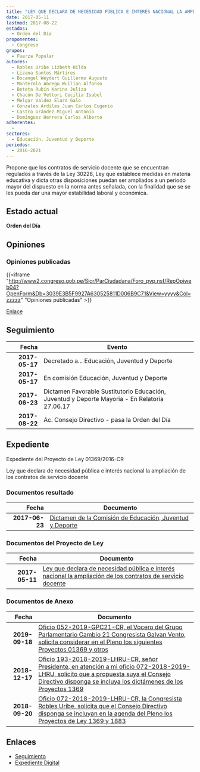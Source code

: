 ```yaml
---
title: "LEY QUE DECLARA DE NECESIDAD PÚBLICA E INTERÉS NACIONAL LA AMPLIACIÓN DE LOS CONTRATOS DE SERVICIO DOCENTE"
date: 2017-05-11
lastmod: 2017-08-22
estados: 
  - Orden del Día
proponentes: 
  - Congreso
grupos: 
  - Fuerza Popular
autores: 
  - Robles Uribe Lizbeth Hilda
  - Lizana Santos Mártires
  - Bocangel Weydert Guillermo Augusto
  - Monterola Abregu Wuilian Alfonso
  - Beteta Rubín Karina Juliza
  - Chacón De Vettori Cecilia Isabel
  - Melgar Valdez Elard Galo
  - Gonzales Ardiles Juan Carlos Eugenio
  - Castro Grández Miguel Antonio
  - Domínguez Herrera Carlos Alberto
adherentes: 
  - 
sectores: 
  - Educación, Juventud y Deporte
periodos: 
  - 2016-2021
---
```


Propone que los contratos de servicio docente que se encuentran regulados a través de la Ley 30228, Ley que establece medidas en materia educativa y dicta otras disposiciones puedan ser ampliados a un período mayor del dispuesto en la norma antes señalada, con la finalidad que se se les pueda dar una mayor estabilidad laboral y económica.


## Estado actual

**Orden del Día**

## Opiniones

### Opiniones publicadas

{{<iframe "http://www2.congreso.gob.pe/Sicr/ParCiudadana/Foro_pvp.nsf/RepOpiweb04?OpenForm&Db=3039E3B5F9927A630525811D006B9C71&View=yyyy&Col=zzzzz" "Opiniones publicadas" >}}

[Enlace](http://www2.congreso.gob.pe/Sicr/ParCiudadana/Foro_pvp.nsf/RepOpiweb04?OpenForm&Db=3039E3B5F9927A630525811D006B9C71&View=yyyy&Col=zzzzz)

## Seguimiento

| Fecha | Evento |
|------:|--------|
| **2017-05-17** | Decretado a... Educación, Juventud y Deporte|
| **2017-05-17** | En comisión Educación, Juventud y Deporte|
| **2017-06-23** | Dictamen Favorable Sustitutorio Educación, Juventud y Deporte Mayoria - En Relatoría 27.06.17|
| **2017-08-22** | Ac. Consejo Directivo - pasa la Orden del Día|


## Expediente

Expediente del Proyecto de Ley 01369/2016-CR

Ley que declara de necesidad pública e interés nacional la ampliación de los contratos de servicio docente


### Documentos resultado

| Fecha | Documento |
|------:|--------|
| **2017-06-23** | [Dictamen de la Comisión de Educación, Juventud y Deporte](http://www.leyes.congreso.gob.pe/Documentos/2016_2021/Dictamenes/Proyectos_de_Ley/01369DC10MAY20170623.pdf) |

### Documentos del Proyecto de Ley

| Fecha | Documento |
|------:|--------|
| **2017-05-11** | [Ley que declara de necesidad pública e interés nacional la ampliación de los contratos de servicio docente](http://www.leyes.congreso.gob.pe/Documentos/2016_2021/Proyectos_de_Ley_y_de_Resoluciones_Legislativas/PL0136920170511.pdf) |

### Documentos de Anexo

| Fecha | Documento |
|------:|--------|
| **2019-09-18** | [Oficio 052-2019-GPC21-CR, el Vocero del Grupo Parlamentario Cambio 21 Congresista Galvan Vento, solicita considerar en el Pleno los siguientes Proyectos 01369 y otros](http://www.leyes.congreso.gob.pe/Documentos/2016_2021/Oficios/Grupos_Parlamentarios/OFICIO-052-2019-GPC21-CR.pdf) |
| **2018-12-17** | [Oficio 193-2018-2019-LHRU-CR, señor Presidente, en atención a mi oficio 072-2018-2019-LHRU, solicito que a propuesta suya el Consejo Directivo disponga se incluya los dictámenes de los Proyectos 1369](http://www.leyes.congreso.gob.pe/Documentos/2016_2021/Oficios/Congresistas/OFICIO-193-2018-2019-LHRU-CR.pdf) |
| **2018-09-20** | [Oficio 072-2018-2019-LHRU-CR, la Congresista Robles Uribe, solicita que el Consejo Directivo disponga se incluyan en la agenda del Pleno los Proyectos de Ley 1369 y 1883](http://www.leyes.congreso.gob.pe/Documentos/2016_2021/Oficios/Congresistas/OFICIO-072-2018-2019-LHRU-CR.PDF) |

## Enlaces 

- [Seguimiento](http://www2.congreso.gob.pe/Sicr/TraDocEstProc/CLProLey2016.nsf/f7fff46988ca05b1052578e100829cc7/3daa3873c708dfa00525811d006838ae?OpenDocument)
- [Expediente Digital](http://www2.congreso.gob.pehttp://www2.congreso.gob.pe/Sicr/TraDocEstProc/CLProLey2016.nsf/f7fff46988ca05b1052578e100829cc7/3daa3873c708dfa00525811d006838ae?OpenDocument&Click=05257FB7005EB655.eb71d0cf91d8294e05256cdf006b5706/$Body/0.1C6C)
